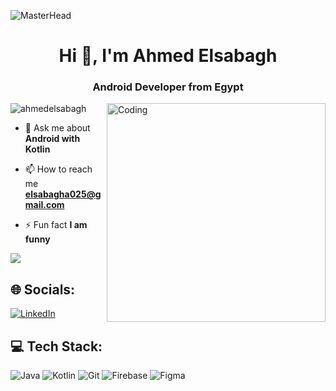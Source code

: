 ![MasterHead](https://1.bp.blogspot.com/-7A4WynwLsMw/XbBpCXG8fHI/AAAAAAAAMt4/uOa1bpLskYgrwGbllhSu2SDj_Mig8SXJQCLcBGAsYHQ/s1600/2000_600px.gif)

<h1 align="center">Hi 👋, I'm Ahmed Elsabagh</h1>
<h3 align="center">Android Developer from Egypt</h3>
<img align="right" alt="Coding" width="350" 

<p align="left"> <img src="https://komarev.com/ghpvc/?username=ahmedelsabagh&label=Profile%20views&color=0e75b6&style=flat" alt="ahmedelsabagh" /> </p>

- 💬 Ask me about **Android with Kotlin**

- 📫 How to reach me **elsabagha025@gmail.com**

- ⚡ Fun fact **I am funny**
  
![](https://github-readme-stats.vercel.app/api?username=elsabagh&theme=rose_pine&hide_border=false&include_all_commits=false&count_private=true)<br/>


## 🌐 Socials:
[![LinkedIn](https://img.shields.io/badge/LinkedIn-%230077B5.svg?logo=linkedin&logoColor=white)](ttps://www.linkedin.com/in/ahmed-elsabagh-b8a920209)

## 💻 Tech Stack:
![Java](https://img.shields.io/badge/java-%23ED8B00.svg?style=flat&logo=openjdk&logoColor=white) ![Kotlin](https://img.shields.io/badge/kotlin-%237F52FF.svg?style=flat&logo=kotlin&logoColor=white) ![Git](https://img.shields.io/badge/git-%23F05033.svg?style=flat&logo=git&logoColor=white) ![Firebase](https://img.shields.io/badge/firebase-a08021?style=flat&logo=firebase&logoColor=ffcd34) ![Figma](https://img.shields.io/badge/figma-%23F24E1E.svg?style=flat&logo=figma&logoColor=white)
